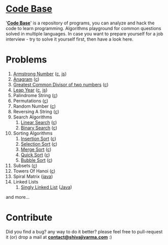 [Code Base](http://shivajivarma.com/code-base)
===========

'__[Code Base](http://shivajivarma.com/code-base)__' is a repository of programs, you can analyze and hack the code to learn programming. Algorithms playground for common questions solved in multiple languages. 
In case you want to prepare yourself for a job interview - try to solve it yourself first, then have a look here.

Problems
========

1. [Armstrong Number](http://shivajivarma.com/code-base/c/2014/12/28/armstrong-number/) ([c](https://github.com/shivajivarma/codebase-c/blob/master/src/armstrong-number/armstrong-number.c), [js](https://github.com/shivajivarma/codebase-js/blob/master/armstrong-number/armstrong-number.js))
2. [Anagram](http://shivajivarma.com/code-base/c/2014/12/28/anagram/) ([c](https://github.com/shivajivarma/codebase-c/blob/master/src/anagram/anagram.c))
3. [Greatest Common Divisor of two numbers](http://shivajivarma.com/code-base/c/2015/01/03/greatest-common-divisor/) ([c](https://github.com/shivajivarma/codebase-c/blob/master/src/gcd/gcd.c))
4. [Leap Year](http://shivajivarma.com/code-base/c/2017/07/08/leap-year/) ([c](https://github.com/shivajivarma/codebase-c/blob/master/src/leap-year/leap-year.c), [js](https://github.com/shivajivarma/codebase-js/blob/master/leap-year/leap-year.js))
5. Palindrome String ([c](https://github.com/shivajivarma/codebase-c/blob/master/src/palindrome/palindrome.c))
6. Permutations ([c](https://github.com/shivajivarma/codebase-c/blob/master/src/permutations/permutations.c))
7. Random Number ([c](https://github.com/shivajivarma/codebase-c/blob/master/src/random-number/random-number.c))
8. Reversing A String ([c](https://github.com/shivajivarma/codebase-c/blob/master/src/reverse-string/reverse-string.c))
9. Search Algorithms 
    1. [Linear Search](http://shivajivarma.com/code-base/c/2015/01/05/linear-search/) ([c](https://github.com/shivajivarma/codebase-c/blob/master/src/searching-algorithms/linear-search/program.c))
    2. [Binary Search](http://shivajivarma.com/code-base/c/2015/01/05/binary-search/) ([c](https://github.com/shivajivarma/codebase-c/blob/master/src/searching-algorithms/binary-search/binary-search.c))
10. Sorting Algorithms 
    1. [Insertion Sort](http://shivajivarma.com/code-base/c/2014/12/28/insertion-sort/) ([c](https://github.com/shivajivarma/codebase-c/blob/master/src/sorting-algorithms/insertion-sort/program.c))
    2. [Selection Sort](http://shivajivarma.com/code-base/c/2015/01/02/selection-sort/) ([c](https://github.com/shivajivarma/codebase-c/blob/master/src/sorting-algorithms/selection-sort/program.c))
    3. [Merge Sort](http://shivajivarma.com/code-base/c/2015/01/02/merge-sort/) ([c](https://github.com/shivajivarma/codebase-c/blob/master/src/sorting-algorithms/merge-sort/program.c))
    4. [Quick Sort](http://shivajivarma.com/code-base/c/2015/01/02/quick-sort/) ([c](https://github.com/shivajivarma/codebase-c/blob/master/src/sorting-algorithms/quick-sort/program.c))
    5. [Bubble Sort](http://shivajivarma.com/code-base/c/2014/12/28/bubble-sort/) ([c](https://github.com/shivajivarma/codebase-c/blob/master/src/sorting-algorithms/bubble-sort/program.c))
11. Subsets ([c](https://github.com/shivajivarma/codebase-c/blob/master/src/subsets/subsets.c))
12. Towers Of Hanoi ([c](https://github.com/shivajivarma/codebase-c/blob/master/src/towers-of-hanoi/towers-of-hanoi.c))
13. Spiral Matrix ([java](https://github.com/shivajivarma/codebase-java/blob/master/src/main/java/com/shivajivarma/codebase/spiral_matrix/SpiralMatrix.java))
14. Linked Lists
    1. [Singly Linked List](http://shivajivarma.com/code-base/c/2014/12/28/insertion-sort/) ([Java](https://github.com/shivajivarma/codebase-java/blob/master/src/main/java/com/shivajivarma/codebase/ds/singly_linked_list/SinglyLinkedList.java))

and more...

Contribute
==========
Did you find a bug? any way to do it better? please feel free to pull-request it (or) drop a mail at **contact@shivajivarma.com** :)

